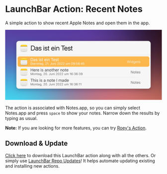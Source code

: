 # LaunchBar Action: Recent Notes

A simple action to show recent Apple Notes and open them in the app.

<img src="01.jpg" width="604"/>

The action is associated with Notes.app, so you can simply select Notes.app and press `space` to show your notes. Narrow down the results by typing as usual.

**Note:** If you are looking for more features, you can try [Roey's Action](https://github.com/roeybiran/launchbar-actions/tree/main/notes-search.lbaction/Contents/Scripts).

## Download & Update

[Click here](https://github.com/Ptujec/LaunchBar/archive/refs/heads/master.zip) to download this LaunchBar action along with all the others. Or simply use [LaunchBar Repo Updates](https://github.com/Ptujec/LaunchBar/tree/master/LB-Repo-Updates#launchbar-repo-updates-action)! It helps automate updating existing and installing new actions.